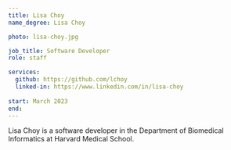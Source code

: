 ```yaml
---
title: Lisa Choy
name_degree: Lisa Choy

photo: lisa-choy.jpg

job_title: Software Developer
role: staff 

services:
  github: https://github.com/lchoy
  linked-in: https://www.linkedin.com/in/lisa-choy
  
start: March 2023
end:
---
```

Lisa Choy is a software developer in the Department of Biomedical Informatics at Harvard Medical School.

